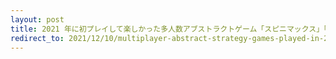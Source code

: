 ```yaml
---
layout: post
title: 2021 年に初プレイして楽しかった多人数アブストラクトゲーム「スピニマックス」「ビラボング」「スーパーアダプト3」 の紹介(旧URL)
redirect_to: 2021/12/10/multiplayer-abstract-strategy-games-played-in-2021.html
---
```


